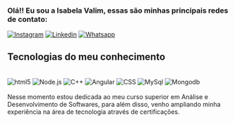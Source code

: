 
### Olá!! Eu sou a Isabela Valim, essas são minhas principais redes de contato:

[![Instagram](https://img.shields.io/badge/Instagram-E4405F?style=for-the-badge&logo=instagram&logoColor=white)](https://www.instagram.com/valimm.isa?igsh=NW9ram04ZnFxazIy)
[![Linkedin](https://img.shields.io/badge/LinkedIn-0077B5?style=for-the-badge&logo=linkedin&logoColor=white)](https://www.linkedin.com/in/isabela-valim-2715a9298?utm_source=share&utm_campaign=share_via&utm_content=profile&utm_medium=ios_app)
[![Whatsapp](https://img.shields.io/badge/WhatsApp-25D366?style=for-the-badge&logo=whatsapp&logoColor=white)](https://wa.me/5511963546774)

## Tecnologias do meu conhecimento

<div style="display: inline_block"><br/>
<img align="center" alt="html5" src="https://img.shields.io/badge/HTML5-E34F26?style=for-the-badge&logo=html5&logoColor=white" />
<img align="center" alt="Node.js" src="https://img.shields.io/badge/Node.js-43853D?style=for-the-badge&logo=node.js&logoColor=white" />
<img align="center" alt="C++" src="https://img.shields.io/badge/C%2B%2B-00599C?style=for-the-badge&logo=c%2B%2B&logoColor=white" />
<img align="center" alt="Angular" src="https://img.shields.io/badge/AngularJS-E23237?style=for-the-badge&logo=angularjs&logoColor=white" />
<img align="center" alt="CSS" src="https://img.shields.io/badge/CSS-239120?&style=for-the-badge&logo=css3&logoColor=white" />
<img align="center" alt="MySql" src="https://img.shields.io/badge/MySQL-00000F?style=for-the-badge&logo=mysql&logoColor=white" />
<img align="center" alt="Mongodb" src="https://img.shields.io/badge/MongoDB-4EA94B?style=for-the-badge&logo=mongodb&logoColor=white" />

</div>
<br/>
Nesse momento estou dedicada ao meu curso superior em Análise e Desenvolvimento de Softwares, para além disso, venho ampliando minha experiência na área de tecnologia através de certificações.
